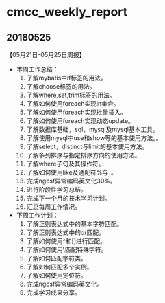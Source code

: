 # cmcc_weekly_report

## 20180525
【05月21日-05月25日周报】
- 本周工作总结：
    1. 了解mybatis中if标签的用法。
    2. 了解choose标签的用法。
    3. 了解where,set,trim标签的用法。
    4. 了解如何使用foreach实现in集合。
    5. 了解如何使用foreach实现批量插入。
    6. 了解如何使用foreach实现动态update。
    7. 了解数据库基础，sql，mysql及mysql基本工具。
    8. 了解使用mysql中use和show等的基本使用方法。。
    9. 了解select，distinct与limit的基本使用方法。
    10. 了解多列排序与指定排序方向的使用方法。
    11. 了解where子句及其操作符。
    12. 了解如何使用like及通配符%与_。
    13. 完成ngcsf异常编码英文化30%。
    14. 进行阶段性学习总结。
    15. 完成下一个月的技术学习计划。
    16. 汇总每周工作情况。
- 下周工作计划：
    1. 了解正则表达式中的基本字符匹配。
    2. 了解正则表达式中的or匹配。
    3. 了解如何使用^和[]进行匹配。
    4. 了解如何使用\\匹配特殊字符。
    5. 了解如何匹配字符类。
    6. 了解如何匹配多个实例。
    7. 了解如何使用定位符。
    8. 完成ngcsf异常编码英文化。
    9. 完成学习成果分享。
    


